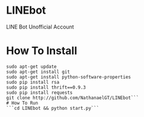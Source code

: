 # LINEbot
LINE Bot Unofficial Account

# How To Install
```
sudo apt-get update
sudo apt-get install git
sudo apt-get install python-software-properties
sudo pip install rsa
sudo pip install thrift==0.9.3
sudo pip install requests
git clone http://github.com/NathanaelGT/LINEbot```
# How To Run
```cd LINEbot && python start.py```
